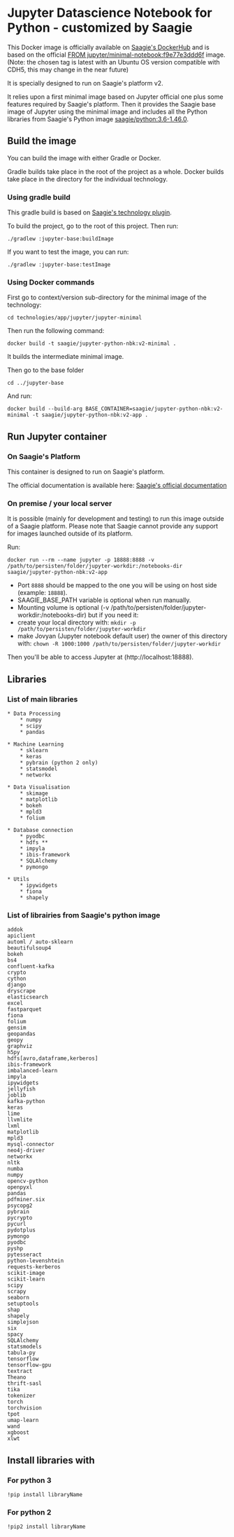 # Jupyter Datascience Notebook for Python - customized by Saagie

This Docker image is officially available on [Saagie's DockerHub](https://hub.docker.com/r/saagie/jupyter-python-nbk) and is based on the official [FROM jupyter/minimal-notebook:f9e77e3ddd6f](https://hub.docker.com/r/jupyter/minimal-notebook/) image.
(Note: the chosen tag is latest with an Ubuntu OS version compatible with CDH5, this may change in the near future)

It is specially designed to run on Saagie's platform v2.

It relies upon a first minimal image based on Jupyter official one plus some features required by Saagie's platform.
Then it provides the Saagie base image of Jupyter using the minimal image and includes all the Python libraries from Saagie's Python image [saagie/python:3.6-1.46.0](https://hub.docker.com/r/saagie/python).


## Build the image

You can build the image with either Gradle or Docker.

Gradle builds take place in the root of the project as a whole.
Docker builds take place in the directory for the individual technology.

### Using gradle build 

This gradle build is based on [Saagie's technology plugin](https://github.com/saagie/technologies-plugin).

To build the project, go to the root of this project.
Then run:

```
./gradlew :jupyter-base:buildImage
```

If you want to test the image, you can run:
```
./gradlew :jupyter-base:testImage
```

### Using Docker commands

First go to context/version sub-directory for the minimal image of the technology:

```
cd technologies/app/jupyter/jupyter-minimal
```

Then run the following command:
```
docker build -t saagie/jupyter-python-nbk:v2-minimal .
```
It builds the intermediate minimal image.

Then go to the base folder 
```
cd ../jupyter-base
```

And run:
```
docker build --build-arg BASE_CONTAINER=saagie/jupyter-python-nbk:v2-minimal -t saagie/jupyter-python-nbk:v2-app .
```

     
## Run Jupyter container

### On Saagie's Platform 

This container is designed to run on Saagie's platform.

The official documentation is available here: [Saagie's official documentation](https://docs.saagie.io/product/latest/sdk/index.html)

### On premise / your local server

It is possible (mainly for development and testing) to run this image outside of a Saagie platform.
Please note that Saagie cannot provide any support for images launched outside of its platform.

Run: 

```
docker run --rm --name jupyter -p 18888:8888 -v /path/to/persisten/folder/jupyter-workdir:/notebooks-dir saagie/jupyter-python-nbk:v2-app	
```

 * Port `8888` should be mapped to the one you will be using on host side (example: `18888`).
 * SAAGIE_BASE_PATH variable is optional when run manually.
 * Mounting volume is optional (-v /path/to/persisten/folder/jupyter-workdir:/notebooks-dir) but if you need it:
 * create your local directory with: `mkdir -p /path/to/persisten/folder/jupyter-workdir`
 * make Jovyan (Jupyter notebook default user) the owner of this directory with: `chown -R 1000:1000 /path/to/persisten/folder/jupyter-workdir`

Then you'll be able to access Jupyter at (http://localhost:18888).


## Libraries

### List of main libraries

	* Data Processing
		* numpy
    	* scipy
		* pandas

	* Machine Learning
    	* sklearn
		* keras
    	* pybrain (python 2 only)
    	* statsmodel
		* networkx

	* Data Visualisation
		* skimage
		* matplotlib
    	* bokeh
    	* mpld3
    	* folium

	* Database connection
		* pyodbc
    	* hdfs **
		* impyla
		* ibis-framework
		* SQLAlchemy
		* pymongo

	* Utils
    	* ipywidgets
		* fiona
 		* shapely

### List of librairies from Saagie's python image

    addok
    apiclient
    automl / auto-sklearn
    beautifulsoup4
    bokeh
    bs4
    confluent-kafka
    crypto
    cython
    django
    dryscrape
    elasticsearch
    excel
    fastparquet
    fiona
    folium
    gensim
    geopandas
    geopy
    graphviz
    h5py
    hdfs[avro,dataframe,kerberos]
    ibis-framework
    imbalanced-learn
    impyla
    ipywidgets
    jellyfish
    joblib
    kafka-python
    keras
    lime
    llvmlite
    lxml
    matplotlib
    mpld3
    mysql-connector
    neo4j-driver
    networkx
    nltk
    numba
    numpy
    opencv-python
    openpyxl
    pandas
    pdfminer.six
    psycopg2
    pybrain
    pycrypto
    pycurl
    pydotplus
    pymongo
    pyodbc
    pyshp
    pytesseract
    python-levenshtein
    requests-kerberos
    scikit-image
    scikit-learn
    scipy
    scrapy
    seaborn
    setuptools
    shap
    shapely
    simplejson
    six
    spacy
    SQLAlchemy
    statsmodels
    tabula-py
    tensorflow
    tensorflow-gpu
    textract
    Theano
    thrift-sasl
    tika
    tokenizer
    torch
    torchvision
    tpot
    umap-learn
    wand
    xgboost
    xlwt


## Install libraries with
### For python 3
	!pip install libraryName

### For python 2
	!pip2 install libraryName
